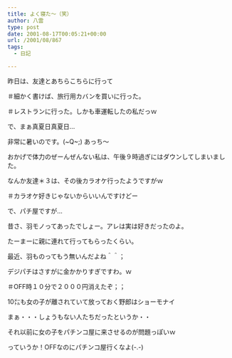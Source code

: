 ```yaml
---
title: よく寝た～（笑）
author: 八雲
type: post
date: 2001-08-17T00:05:21+00:00
url: /2001/08/867
tags:
  - 日記

---
```

昨日は、友達とあちらこちらに行って
  
＃細かく書けば、旅行用カバンを買いに行った。
  
＃レストランに行った。しかも車運転したの私だっｗ
  
で、まぁ真夏日真夏日…
  
非常に暑いのです。(~Q~;) あっち～
  
おかげで体力のぜーんぜんない私は、午後９時過ぎにはダウンしてしまいました。
  
なんか友達＊３は、その後カラオケ行ったようですがｗ
  
＃カラオケ好きじゃないからいいんですけどー

で、パチ屋ですが…
  
昔さ、羽モノってあったでしょー。アレは実は好きだったのよ。
  
たーまーに親に連れて行ってもらったくらい。
  
最近、羽ものってもう無いんだよね＾＾；
  
デジパチはさすがに金かかりすぎですわ。ｗ
  
＃OFF時１０分で２０００円消えたぞ；；

10㍍も女の子が離されていて放っておく野郎はショーモナイ
  
まぁ・・・しょうもない人たちだったというか・・
  
それ以前に女の子をパチンコ屋に来させるのが問題っぽいｗ
  
っていうか！OFFなのにパチンコ屋行くなよ(-.-)

